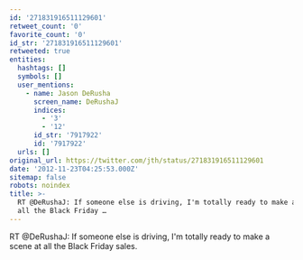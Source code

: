 ```yaml
---
id: '271831916511129601'
retweet_count: '0'
favorite_count: '0'
id_str: '271831916511129601'
retweeted: true
entities:
  hashtags: []
  symbols: []
  user_mentions:
    - name: Jason DeRusha
      screen_name: DeRushaJ
      indices:
        - '3'
        - '12'
      id_str: '7917922'
      id: '7917922'
  urls: []
original_url: https://twitter.com/jth/status/271831916511129601
date: '2012-11-23T04:25:53.000Z'
sitemap: false
robots: noindex
title: >-
  RT @DeRushaJ: If someone else is driving, I'm totally ready to make a scene at
  all the Black Friday …
---
```


RT @DeRushaJ: If someone else is driving, I'm totally ready to make a scene at all the Black Friday sales.